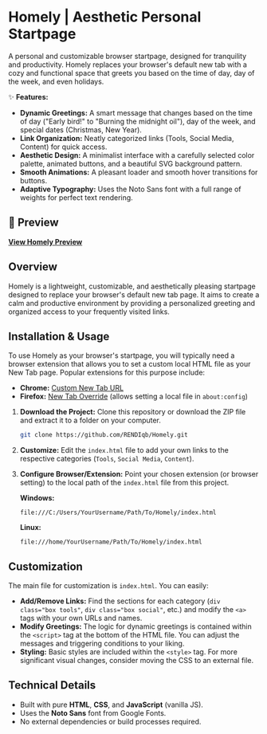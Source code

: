 # Homely | Aesthetic Personal Startpage

A personal and customizable browser startpage, designed for tranquility and productivity. Homely replaces your browser's default new tab with a cozy and functional space that greets you based on the time of day, day of the week, and even holidays.

✨ **Features:**

*   **Dynamic Greetings:** A smart message that changes based on the time of day ("Early bird!" to "Burning the midnight oil"), day of the week, and special dates (Christmas, New Year).
*   **Link Organization:** Neatly categorized links (Tools, Social Media, Content) for quick access.
*   **Aesthetic Design:** A minimalist interface with a carefully selected color palette, animated buttons, and a beautiful SVG background pattern.
*   **Smooth Animations:** A pleasant loader and smooth hover transitions for buttons.
*   **Adaptive Typography:** Uses the Noto Sans font with a full range of weights for perfect text rendering.

## 🎯 Preview

**[View Homely Preview](https://rendiqb.github.io/Homely/)**

## Overview

Homely is a lightweight, customizable, and aesthetically pleasing startpage designed to replace your browser's default new tab page. It aims to create a calm and productive environment by providing a personalized greeting and organized access to your frequently visited links.

## Installation & Usage

To use Homely as your browser's startpage, you will typically need a browser extension that allows you to set a custom local HTML file as your New Tab page. Popular extensions for this purpose include:

*   **Chrome:** [Custom New Tab URL](https://chrome.google.com/webstore/detail/custom-new-tab-url/mmjbdbjnoablegbkcklggeknkfcjkjia)
*   **Firefox:** [New Tab Override](https://addons.mozilla.org/en-US/firefox/addon/new-tab-override/) (allows setting a local file in `about:config`)

1.  **Download the Project:** Clone this repository or download the ZIP file and extract it to a folder on your computer.
    ```bash
    git clone https://github.com/RENDIqb/Homely.git
    ```
2.  **Customize:** Edit the `index.html` file to add your own links to the respective categories (`Tools`, `Social Media`, `Content`).
3.  **Configure Browser/Extension:** Point your chosen extension (or browser setting) to the local path of the `index.html` file from this project.

    **Windows:**
    ```
    file:///C:/Users/YourUsername/Path/To/Homely/index.html
    ```

    **Linux:**
    ```
    file:///home/YourUsername/Path/To/Homely/index.html
    ```

## Customization

The main file for customization is `index.html`. You can easily:
*   **Add/Remove Links:** Find the sections for each category (`div class="box tools"`, `div class="box social"`, etc.) and modify the `<a>` tags with your own URLs and names.
*   **Modify Greetings:** The logic for dynamic greetings is contained within the `<script>` tag at the bottom of the HTML file. You can adjust the messages and triggering conditions to your liking.
*   **Styling:** Basic styles are included within the `<style>` tag. For more significant visual changes, consider moving the CSS to an external file.

## Technical Details

*   Built with pure **HTML**, **CSS**, and **JavaScript** (vanilla JS).
*   Uses the **Noto Sans** font from Google Fonts.
*   No external dependencies or build processes required.